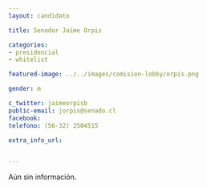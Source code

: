 ```yaml
---
layout: candidato

title: Senador Jaime Orpis

categories: 
- presidencial
- whitelist

featured-image: ../../images/comision-lobby/orpis.png

gender: m

c_twitter: jaimeorpisb
public-email: jorpis@senado.cl
facebook: 
telefono: (56-32) 2504515

extra_info_url: 


---
```


Aún sin información.

